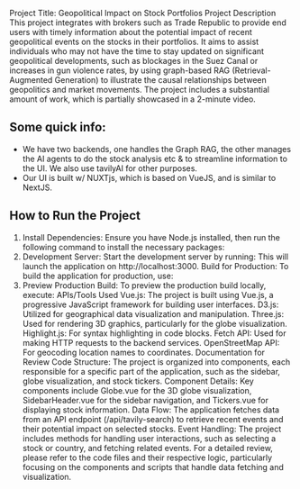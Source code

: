Project Title: Geopolitical Impact on Stock Portfolios
Project Description
This project integrates with brokers such as Trade Republic to provide end users with timely information about the potential impact of recent geopolitical events on the stocks in their portfolios. It aims to assist individuals who may not have the time to stay updated on significant geopolitical developments, such as blockages in the Suez Canal or increases in gun violence rates, by using graph-based RAG (Retrieval-Augmented Generation) to illustrate the causal relationships between geopolitics and market movements. The project includes a substantial amount of work, which is partially showcased in a 2-minute video.

##  Some quick info: 
* We have two backends, one handles the Graph RAG, the other manages the AI agents to do the stock analysis etc & to streamline information to the UI. We also use tavilyAI for other purposes.
* Our UI is built w/ NUXTjs, which is based on VueJS, and is similar to NextJS.
  

##  How to Run the Project

1. Install Dependencies: Ensure you have Node.js installed, then run the following command to install the necessary packages:
2. Development Server: Start the development server by running:
This will launch the application on http://localhost:3000.
Build for Production: To build the application for production, use:
4. Preview Production Build: To preview the production build locally, execute:
APIs/Tools Used
Vue.js: The project is built using Vue.js, a progressive JavaScript framework for building user interfaces.
D3.js: Utilized for geographical data visualization and manipulation.
Three.js: Used for rendering 3D graphics, particularly for the globe visualization.
Highlight.js: For syntax highlighting in code blocks.
Fetch API: Used for making HTTP requests to the backend services.
OpenStreetMap API: For geocoding location names to coordinates.
Documentation for Review
Code Structure: The project is organized into components, each responsible for a specific part of the application, such as the sidebar, globe visualization, and stock tickers.
Component Details: Key components include Globe.vue for the 3D globe visualization, SidebarHeader.vue for the sidebar navigation, and Tickers.vue for displaying stock information.
Data Flow: The application fetches data from an API endpoint (/api/tavily-search) to retrieve recent events and their potential impact on selected stocks.
Event Handling: The project includes methods for handling user interactions, such as selecting a stock or country, and fetching related events.
For a detailed review, please refer to the code files and their respective logic, particularly focusing on the components and scripts that handle data fetching and visualization.





